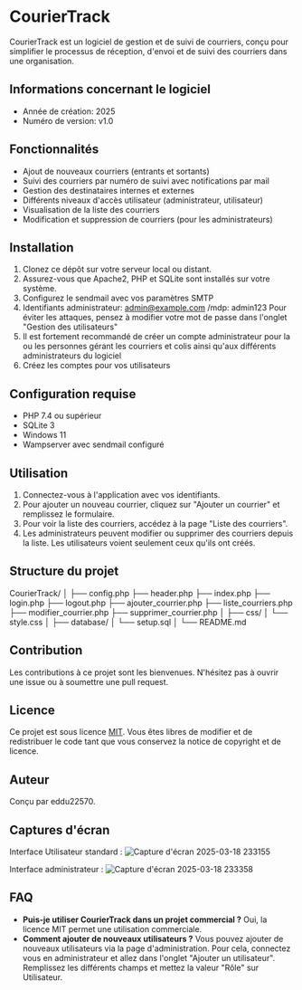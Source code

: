 # CourierTrack

CourierTrack est un logiciel de gestion et de suivi de courriers, conçu pour simplifier le processus de réception, d'envoi et de suivi des courriers dans une organisation.

## Informations concernant le logiciel
- Année de création: 2025
- Numéro de version: v1.0

## Fonctionnalités

- Ajout de nouveaux courriers (entrants et sortants)
- Suivi des courriers par numéro de suivi avec notifications par mail
- Gestion des destinataires internes et externes
- Différents niveaux d'accès utilisateur (administrateur, utilisateur)
- Visualisation de la liste des courriers
- Modification et suppression de courriers (pour les administrateurs)

## Installation

1. Clonez ce dépôt sur votre serveur local ou distant.
2. Assurez-vous que Apache2, PHP et SQLite sont installés sur votre système.
3. Configurez le sendmail avec vos paramètres SMTP
4. Identifiants administrateur: admin@example.com  /mdp: admin123
   Pour éviter les attaques, pensez à modifier votre mot de passe dans l'onglet "Gestion des utilisateurs"
6. Il est fortement recommandé de créer un compte administrateur pour la ou les personnes gérant les courriers et colis ainsi qu'aux différents administrateurs du logiciel
7. Créez les comptes pour vos utilisateurs

## Configuration requise

- PHP 7.4 ou supérieur
- SQLite 3
- Windows 11
- Wampserver avec sendmail configuré

## Utilisation

1. Connectez-vous à l'application avec vos identifiants.
2. Pour ajouter un nouveau courrier, cliquez sur "Ajouter un courrier" et remplissez le formulaire.
3. Pour voir la liste des courriers, accédez à la page "Liste des courriers".
4. Les administrateurs peuvent modifier ou supprimer des courriers depuis la liste. Les utilisateurs voient seulement ceux qu'ils ont créés.

## Structure du projet

CourierTrack/
│
├── config.php
├── header.php
├── index.php
├── login.php
├── logout.php
├── ajouter_courrier.php
├── liste_courriers.php
├── modifier_courrier.php
├── supprimer_courrier.php
│
├── css/
│ └── style.css
│
├── database/
│ └── setup.sql
│
└── README.md


## Contribution

Les contributions à ce projet sont les bienvenues. N'hésitez pas à ouvrir une issue ou à soumettre une pull request.

## Licence

Ce projet est sous licence [MIT](https://opensource.org/licenses/MIT). Vous êtes libres de modifier et de redistribuer le code tant que vous conservez la notice de copyright et de licence.

## Auteur

Conçu par eddu22570.

## Captures d'écran
Interface Utilisateur standard : 
![Capture d'écran 2025-03-18 233155](https://github.com/user-attachments/assets/e7e2382d-e891-4b39-b189-62d9a0f6f9b1)


Interface administrateur :
![Capture d'écran 2025-03-18 233358](https://github.com/user-attachments/assets/dfb03038-46b2-49e3-947b-7bc9b415f0ab)

## FAQ

- **Puis-je utiliser CourierTrack dans un projet commercial ?**
  Oui, la licence MIT permet une utilisation commerciale.
- **Comment ajouter de nouveaux utilisateurs ?**
  Vous pouvez ajouter de nouveaux utilisateurs via la page d'administration. Pour cela, connectez vous en administrateur et allez dans l'onglet "Ajouter un utilisateur". Remplissez les différents champs et mettez la valeur "Rôle" sur Utilisateur.



